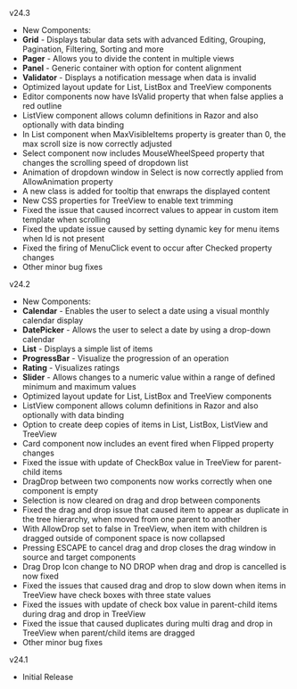 v24.3
- New Components:
- <strong>Grid</strong> - Displays tabular data sets with advanced Editing, Grouping, Pagination, Filtering, Sorting and more
- <strong>Pager</strong> - Allows you to divide the content in multiple views
- <strong>Panel</strong> - Generic container with option for content alignment
- <strong>Validator</strong> - Displays a notification message when data is invalid
- Optimized layout update for List, ListBox and TreeView components
- Editor components now have IsValid property that when false applies a red outline
- ListView component allows column definitions in Razor and also optionally with data binding
- In List component when MaxVisibleItems property is greater than 0, the max scroll size is now correctly adjusted
- Select component now includes MouseWheelSpeed property that changes the scrolling speed of dropdown list
- Animation of dropdown window in Select is now correctly applied from AllowAnimation property
- A new class is added for tooltip that enwraps the displayed content
- New CSS properties for TreeView to enable text trimming
- Fixed the issue that caused incorrect values to appear in custom item template when scrolling
- Fixed the update issue caused by setting dynamic key for menu items when Id is not present
- Fixed the firing of MenuClick event to occur after Checked property changes
- Other minor bug fixes

v24.2
- New Components:
- <strong>Calendar</strong> - Enables the user to select a date using a visual monthly calendar display
- <strong>DatePicker</strong> - Allows the user to select a date by using a drop-down calendar
- <strong>List</strong> - Displays a simple list of items
- <strong>ProgressBar</strong> - Visualize the progression of an operation
- <strong>Rating</strong> - Visualizes ratings
- <strong>Slider</strong> - Allows changes to a numeric value within a range of defined minimum and maximum values
- Optimized layout update for List, ListBox and TreeView components
- ListView component allows column definitions in Razor and also optionally with data binding
- Option to create deep copies of items in List, ListBox, ListView and TreeView
- Card component now includes an event fired when Flipped property changes
- Fixed the issue with update of CheckBox value in TreeView for parent-child items
- DragDrop between two components now works correctly when one component is empty
- Selection is now cleared on drag and drop between components
- Fixed the drag and drop issue that caused item to appear as duplicate in the tree hierarchy, when moved from one parent to another
- With AllowDrop set to false in TreeView, when item with children is dragged outside of component space is now collapsed
- Pressing ESCAPE to cancel drag and drop closes the drag window in source and target components
- Drag Drop Icon change to NO DROP when drag and drop is cancelled is now fixed
- Fixed the issues that caused drag and drop to slow down when items in TreeView have check boxes with three state values
- Fixed the issues with update of check box value in parent-child items during drag and drop in TreeView
- Fixed the issue that caused duplicates during multi drag and drop in TreeView when parent/child items are dragged
- Other minor bug fixes

v24.1
- Initial Release
